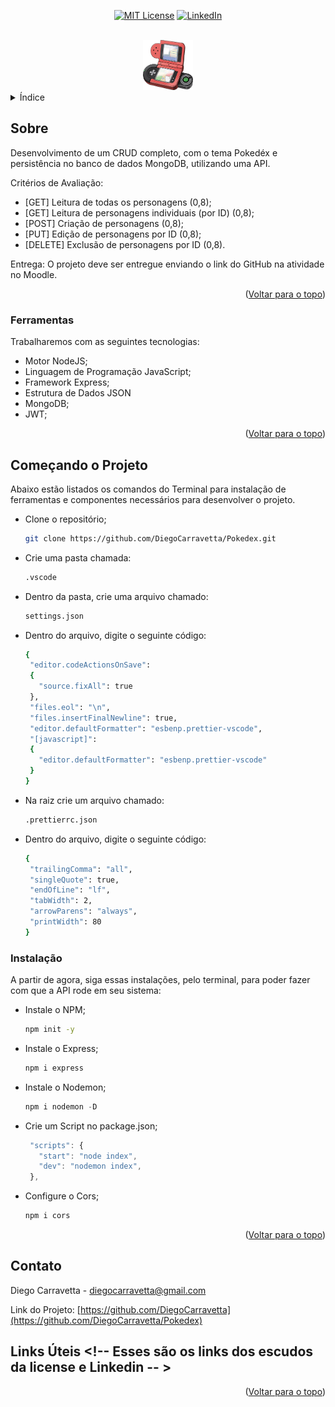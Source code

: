 <a name="readme-top"></a> <!-- Um link lateral para subir a tela até o topo -->

<div align="center"> <!-- Uma div com align center para deixar as informações centralizadas -->

  [![MIT License][license-shield]](https://github.com/DiegoCarravetta/Pokedex/blob/main/LICENSE) <!-- Nos parenteses, eu coloco o endereço do site -->
  [![LinkedIn][linkedin-shield]](https://www.linkedin.com/in/diego-carravetta-4aa0a5215/)
</div>

<br />

<div align="center"> <!-- Uma div com align center para colocar a logo do projeto centralizada -->
  <img src="images/Pokedex.png" alt="Logo" width="80" height="80">
</div>

<details> <!-- Índice -->
  <summary>Índice</summary>
  <ol>
    <li>
      <a href="#sobre">Sobre</a>
      <ul>
        <li><a href="#tecnologias">Tecnologias</a></li>
      </ul>
    </li>
    <li>
      <a href="#comecando">Começando o Projeto</a>
      <ul>
        <li><a href="#instalacao">Instalação</a></li>
      </ul>
    </li>
    <li><a href="#contato">Contato</a></li>
  </ol>
</details>

## Sobre

Desenvolvimento de um CRUD completo, com o tema Pokedéx e persistência no banco de dados MongoDB, utilizando uma API.

Critérios de Avaliação:
* [GET] Leitura de todas os personagens (0,8);
* [GET] Leitura de personagens individuais (por ID) (0,8);
* [POST] Criação de personagens (0,8);
* [PUT] Edição de personagens por ID (0,8);
* [DELETE] Exclusão de personagens por ID (0,8).

Entrega:
O projeto deve ser entregue enviando o link do GitHub na atividade no Moodle.

<p align="right">(<a href="#readme-top">Voltar para o topo</a>)</p> <!-- Aqui eu uso o link lateral, setado no começo do código, que faz a página ir ao topo -->

### Ferramentas

Trabalharemos com as seguintes tecnologias:
* Motor NodeJS;
* Linguagem de Programação JavaScript;
* Framework Express;
* Estrutura de Dados JSON
* MongoDB;
* JWT;

<p align="right">(<a href="#readme-top">Voltar para o topo</a>)</p>

## Começando o Projeto

Abaixo estão listados os comandos do Terminal para instalação de ferramentas e componentes necessários para desenvolver o projeto.

* Clone o repositório;
   ```sh
   git clone https://github.com/DiegoCarravetta/Pokedex.git
   ```
* Crie uma pasta chamada:
   ```sh
   .vscode
   ```
* Dentro da pasta, crie uma arquivo chamado:
   ```sh
   settings.json
   ```
* Dentro do arquivo, digite o seguinte código:
   ```sh
  {
    "editor.codeActionsOnSave":
    {
      "source.fixAll": true
    },
    "files.eol": "\n",
    "files.insertFinalNewline": true,
    "editor.defaultFormatter": "esbenp.prettier-vscode",
    "[javascript]":
    {
      "editor.defaultFormatter": "esbenp.prettier-vscode"
    }
  }
   ```
* Na raiz crie um arquivo chamado:
   ```sh
   .prettierrc.json
   ```
* Dentro do arquivo, digite o seguinte código:
   ```sh
  {
    "trailingComma": "all",
    "singleQuote": true,
    "endOfLine": "lf",
    "tabWidth": 2,
    "arrowParens": "always",
    "printWidth": 80
  }
   ```

### Instalação

A partir de agora, siga essas instalações, pelo terminal, para poder fazer com que a API rode em seu sistema:

* Instale o NPM;
   ```sh
   npm init -y
   ```
* Instale o Express;
   ```js
   npm i express
   ```
* Instale o Nodemon;
   ```js
   npm i nodemon -D
   ```
* Crie um Script no package.json;
   ```js
    "scripts": {
      "start": "node index",
      "dev": "nodemon index",
    },
   ```
* Configure o Cors;
   ```js
   npm i cors
   ```

<p align="right">(<a href="#readme-top">Voltar para o topo</a>)</p>

## Contato

Diego Carravetta - diegocarravetta@gmail.com

Link do Projeto: [https://github.com/DiegoCarravetta](https://github.com/DiegoCarravetta/Pokedex)

## Links Úteis <!-- Esses são os links dos escudos da license e Linkedin -- >

[linkedin-shield]: https://img.shields.io/badge/-LinkedIn-black.svg?style=for-the-badge&logo=linkedin&colorB=555
[license-shield]: https://img.shields.io/github/license/othneildrew/Best-README-Template.svg?style=for-the-badge

<p align="right">(<a href="#readme-top">Voltar para o topo</a>)</p>
